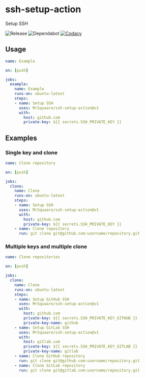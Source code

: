 # ssh-setup-action
Setup SSH

![Release](https://badgen.net/github/release/MrSquaare/ssh-setup-action?icon=github)
![Dependabot](https://badgen.net/github/dependabot/MrSquaare/ssh-setup-action?icon=github)
[![Codacy](https://app.codacy.com/project/badge/Grade/88adcccc19804fe6969e053d690a2b1d)](https://www.codacy.com/gh/MrSquaare/ssh-setup-action/dashboard)

## Usage

```yaml
name: Example

on: [push]

jobs:
  example:
    name: Example
    runs-on: ubuntu-latest
    steps:
    - name: Setup SSH
      uses: MrSquaare/ssh-setup-action@v1
      with:
        host: github.com
        private-key: ${{ secrets.SSH_PRIVATE_KEY }}
```

## Examples

### Single key and clone

```yaml
name: Clone repository

on: [push]

jobs:
  clone:
    name: Clone
    runs-on: ubuntu-latest
    steps:
    - name: Setup SSH
      uses: MrSquaare/ssh-setup-action@v1
      with:
        host: github.com
        private-key: ${{ secrets.SSH_PRIVATE_KEY }}
    - name: Clone repository
      run: git clone git@github.com:username/repository.git
```

### Multiple keys and multiple clone

```yaml
name: Clone repositories

on: [push]

jobs:
  clone:
    name: Clone
    runs-on: ubuntu-latest
    steps:
    - name: Setup GitHub SSH
      uses: MrSquaare/ssh-setup-action@v1
      with:
        host: github.com
        private-key: ${{ secrets.SSH_PRIVATE_KEY_GITHUB }}
        private-key-name: github
    - name: Setup GitLab SSH
      uses: MrSquaare/ssh-setup-action@v1
      with:
        host: gitlab.com
        private-key: ${{ secrets.SSH_PRIVATE_KEY_GITLAB }}
        private-key-name: gitlab
    - name: Clone GitHub repository
      run: git clone git@github.com:username/repository.git
    - name: Clone GitLab repository
      run: git clone git@gitlab.com:username/repository.git
```